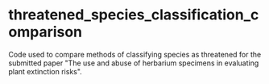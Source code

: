 # threatened_species_classification_comparison
Code used to compare methods of classifying species as threatened for the submitted paper "The use and abuse of herbarium specimens in evaluating plant extinction risks".
